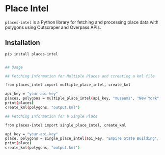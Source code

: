# Place Intel

`places-intel` is a Python library for fetching and processing place data with polygons using Outscraper and Overpass APIs.


## Installation

```bash
pip install places-intel


## Usage

## Fetching Information for Multiple Places and ccreating a kml file

from places_intel import multiple_place_intel, create_kml

api_key = "your-api-key"
places, polygons = multiple_place_intel(api_key, "museums", "New York", result_amount=5, radius=10)
print(places)
create_kml(polygons, "output.kml")

## Fetching Information for a Single Place

from places-intel import single_place_intel, create_kml

api_key = "your-api-key"
place, polygons = single_place_intel(api_key, "Empire State Building", radius=10)
print(place)
create_kml(polygons, "output.kml")

